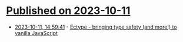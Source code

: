 # [Published on 2023-10-11](index.md)

* [2023-10-11, 14:59:41](https://lobste.rs/s/yinqtw/ectype_bringing_type_safety_more_vanilla) - [Ectype - bringing type safety (and more!) to vanilla JavaScript](https://gitlab.com/dejawu/ectype)
